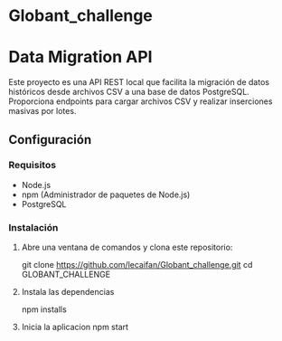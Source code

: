 # Globant_challenge
# Data Migration API

Este proyecto es una API REST local que facilita la migración de datos históricos desde archivos CSV a una base de datos PostgreSQL. Proporciona endpoints para cargar archivos CSV y realizar inserciones masivas por lotes.

## Configuración

### Requisitos

- Node.js
- npm (Administrador de paquetes de Node.js)
- PostgreSQL

### Instalación

1. Abre una ventana de comandos y clona este repositorio:

   
   git clone https://github.com/lecaifan/Globant_challenge.git
   cd GLOBANT_CHALLENGE

2. Instala las dependencias

    npm installs

3. Inicia la aplicacion
    npm start